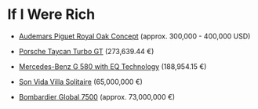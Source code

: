 # If I Were Rich

- [Audemars Piguet Royal Oak Concept](https://www.audemarspiguet.com/com/de/watch-collection/royal-oak-concept/26577IO.OO.D002CA.01.html) (approx. 300,000 - 400,000 USD)

- [Porsche Taycan Turbo GT](https://configurator.porsche.com/porsche-code/PS2H86A0) (273,639.44 €)

- [Mercedes-Benz G 580 with EQ Technology](https://www.mercedes-benz.de/passengercars/mercedes-benz-cars/car-configurator.html/onlinecode/CCci/DE/de/M5L54E2L/?pid=direct_link_entry) (188,954.15 €)

- [Son Vida Villa Solitaire](https://www.marcelremusrealestate.com/immobilien/son-vida-villa-solitaire-einzigartiges-anwesen-in-son-vida-10326/) (65,000,000 €)

- [Bombardier Global 7500](https://bombardier.com/en/configurator-summary?share_key=d78346e86753750708c14524d888928f#!/summary) (approx. 73,000,000 €)
